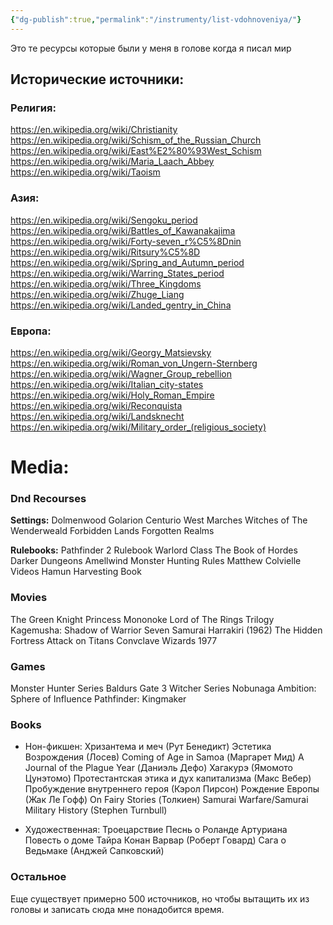 ```yaml
---
{"dg-publish":true,"permalink":"/instrumenty/list-vdohnoveniya/"}
---
```


Это те ресурсы которые были у меня в голове когда я писал мир

## Исторические источники:

### Религия:
https://en.wikipedia.org/wiki/Christianity
https://en.wikipedia.org/wiki/Schism_of_the_Russian_Church
https://en.wikipedia.org/wiki/East%E2%80%93West_Schism
https://en.wikipedia.org/wiki/Maria_Laach_Abbey
https://en.wikipedia.org/wiki/Taoism

### Азия:
https://en.wikipedia.org/wiki/Sengoku_period
https://en.wikipedia.org/wiki/Battles_of_Kawanakajima
https://en.wikipedia.org/wiki/Forty-seven_r%C5%8Dnin
https://en.wikipedia.org/wiki/Ritsury%C5%8D
https://en.wikipedia.org/wiki/Spring_and_Autumn_period
https://en.wikipedia.org/wiki/Warring_States_period
https://en.wikipedia.org/wiki/Three_Kingdoms
https://en.wikipedia.org/wiki/Zhuge_Liang
https://en.wikipedia.org/wiki/Landed_gentry_in_China


### Европа:
https://en.wikipedia.org/wiki/Georgy_Matsievsky
https://en.wikipedia.org/wiki/Roman_von_Ungern-Sternberg
https://en.wikipedia.org/wiki/Wagner_Group_rebellion
https://en.wikipedia.org/wiki/Italian_city-states
https://en.wikipedia.org/wiki/Holy_Roman_Empire
https://en.wikipedia.org/wiki/Reconquista
https://en.wikipedia.org/wiki/Landsknecht
https://en.wikipedia.org/wiki/Military_order_(religious_society)



# Media:

### Dnd Recourses
**Settings:**
Dolmenwood
Golarion
Centurio West Marches
Witches of The Wenderweald
Forbidden Lands
Forgotten Realms

**Rulebooks:**
Pathfinder 2 Rulebook
Warlord Class
The Book of Hordes
Darker Dungeons
Amellwind Monster Hunting Rules 
Matthew Colvielle Videos
Hamun Harvesting Book

### Movies
The Green Knight
Princess Mononoke
Lord of The Rings Trilogy
Kagemusha: Shadow of Warrior
Seven Samurai
Harrakiri (1962)
The Hidden Fortress
Attack on Titans
Convclave
Wizards 1977


### Games
Monster Hunter Series
Baldurs Gate 3
Witcher Series
Nobunaga Ambition: Sphere of Influence
Pathfinder: Kingmaker

### Books
- Нон-фикшен:
Хризантема и меч (Рут Бенедикт)
Эстетика Возрождения (Лосев)
Coming of Age in Samoa (Маргарет Мид)
A Journal of the Plague Year (Даниэль Дефо)
Хагакурэ (Ямомото Цунэтомо)
Протестантская этика и дух капитализма (Макс Вебер)
Пробуждение внутреннего героя (Кэрол Пирсон)
Рождение Европы (Жак Ле Гофф)
On Fairy Stories (Толкиен)
Samurai Warfare/Samurai Military History (Stephen Turnbull)

- Художественная:
Троецарствие
Песнь о Роланде
Артуриана
Повесть о доме Тайра
Конан Варвар (Роберт Говард)
Сага о Ведьмаке (Анджей Сапковский)

### Остальное
Еще существует примерно 500 источников, но чтобы вытащить их из головы и записать сюда мне понадобится время.